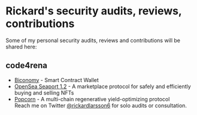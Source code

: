 # Rickard's security audits, reviews, contributions
Some of my personal security audits, reviews and contributions will be shared here:
## code4rena
- [Biconomy](https://github.com/rickardlarsson22/audits/tree/main/%23biconomy-jan04) - Smart Contract Wallet
- [OpenSea Seaport 1.2]((https://github.com/rickardlarsson22/audits/tree/main/%23opensea-seaport-jan13)) - A marketplace protocol for safely and efficiently buying and selling NFTs
- [Popcorn](https://github.com/rickardlarsson22/audits/blob/main/Popcorn-security-review.md) - A multi-chain regenerative yield-optimizing protocol     
Reach me on Twitter [@rickardlarsson6](https://twitter.com/rickardlarsson6) for solo audits or consultation.  
